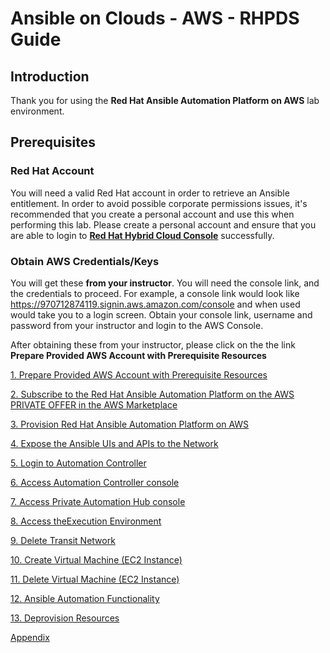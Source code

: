 <h1>Ansible on Clouds - AWS - RHPDS Guide</h1>


<h2>Introduction</h2>


Thank you for using the **Red Hat Ansible Automation Platform on AWS** lab environment.

<h2>Prerequisites</h2>

<h3>Red Hat Account</h3>

You will need a valid Red Hat account in order to retrieve an Ansible entitlement.  In order to avoid possible corporate permissions issues, it's recommended that you create a personal account and use this when performing this lab.  Please create a personal account and ensure that you are able to login to **[Red Hat Hybrid Cloud Console](https://console.redhat.com/)** successfully.

<h3>Obtain AWS Credentials/Keys</h3>

You will get these **from your instructor**.  You will need the console link, and the credentials to proceed.  For example, a console link would look like https://970712874119.signin.aws.amazon.com/console and when used would take you to a login screen.  Obtain your console link, username and password from your instructor and login to the AWS Console.

After obtaining these from your instructor, please click on the the link **Prepare Provided AWS Account with Prerequisite Resources**

[1. Prepare Provided AWS Account with Prerequisite Resources](pages/page1.md)

[2. Subscribe to the Red Hat Ansible Automation Platform on the AWS PRIVATE OFFER in the AWS Marketplace](pages/page2.md)

[3. Provision Red Hat Ansible Automation Platform on AWS](pages/page3.md)

[4. Expose the Ansible UIs and APIs to the Network](pages/page4.md)

[5. Login to Automation Controller](pages/page5.md)

[6. Access Automation Controller console](pages/page6.md)

[7. Access Private Automation Hub console](pages/page7.md)

[8. Access theExecution Environment](pages/page8.md)

[9. Delete Transit Network](pages/page9.md)

[10. Create Virtual Machine (EC2 Instance)](pages/page10.md)

[11. Delete Virtual Machine (EC2 Instance)](pages/page11.md)

[12. Ansible Automation Functionality](pages/page12.md)

[13. Deprovision Resources](pages/page13.md)

[Appendix](pages/page14.md)